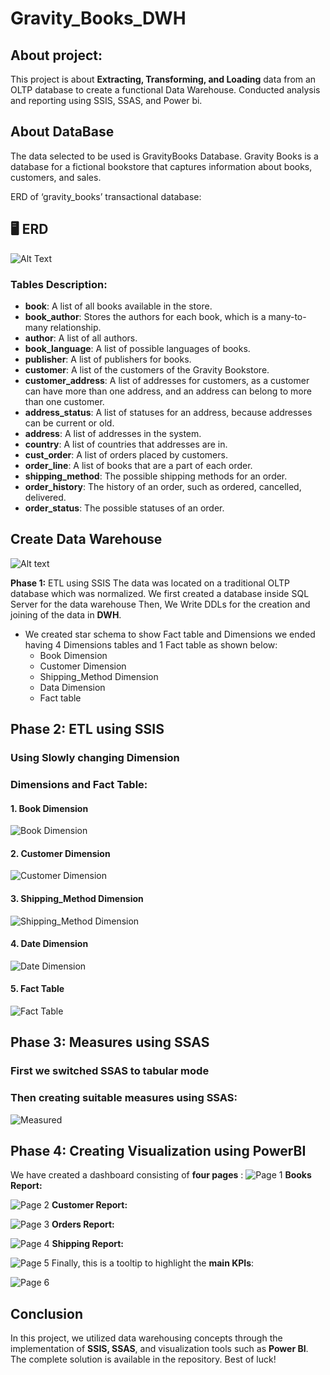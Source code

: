 
# Gravity_Books_DWH



## About project:

This project is about **Extracting, Transforming, and Loading** data from an OLTP database to create a functional Data Warehouse. Conducted analysis and reporting using SSIS, SSAS, and Power bi.


## About DataBase

The data selected to be used is GravityBooks Database.
Gravity Books is a database for a fictional bookstore that captures information about books, customers, and sales. 

ERD of ‘gravity_books’ transactional database:


## 🖥️ ERD
![Alt Text](https://github.com/Abdelrahman-Adams/GravityBooks_DWH/blob/main/Screenshots/SSIS/1.ERD.png?raw=true)
### Tables Description:
- **book**: A list of all books available in the store.
- **book_author**: Stores the authors for each book, which is a many-to-many relationship.
- **author**: A list of all authors.
- **book_language**: A list of possible languages of books.
- **publisher**: A list of publishers for books.
- **customer**: A list of the customers of the Gravity Bookstore.
- **customer_address**: A list of addresses for customers, as a customer can have more than one address, and an address can belong to more than one customer.
- **address_status**: A list of statuses for an address, because addresses can be current or old.
- **address**: A list of addresses in the system.
- **country**: A list of countries that addresses are in.
- **cust_order**: A list of orders placed by customers.
- **order_line**: A list of books that are a part of each order.
- **shipping_method**: The possible shipping methods for an order.
- **order_history**: The history of an order, such as ordered, cancelled, delivered.
- **order_status**: The possible statuses of an order.


## Create Data Warehouse
![Alt text](https://github.com/Abdelrahman-Adams/GravityBooks_DWH/blob/main/Screenshots/SSIS/4.Star%20Schema.PNG?raw=true)

**Phase 1:** ETL using SSIS
The data was located on a traditional OLTP database which was normalized. We first created a database inside SQL Server for the data warehouse Then, We Write DDLs for the creation and joining of the data in **DWH**.

- We created star schema to show Fact table and Dimensions we ended having 4 Dimensions tables and 1 Fact table as shown below:
    - Book Dimension
    - Customer Dimension
    - Shipping_Method Dimension
    - Data Dimension
    - Fact table


## **Phase 2: ETL using SSIS**
### Using Slowly changing Dimension ###
### **Dimensions and Fact Table**:

#### **1. Book Dimension**
![Book Dimension](https://github.com/Abdelrahman-Adams/GravityBooks_DWH/blob/main/Screenshots/SSIS/3.2.Book_Dim.PNG?raw=true)

#### **2. Customer Dimension**
![Customer Dimension](https://github.com/Abdelrahman-Adams/GravityBooks_DWH/blob/main/Screenshots/SSIS/3.1.Customer_Dim.PNG?raw=true)

#### **3. Shipping_Method Dimension**
![Shipping_Method Dimension](https://github.com/Abdelrahman-Adams/GravityBooks_DWH/blob/main/Screenshots/SSIS/3.3.shipping_dimension.PNG?raw=true)

#### **4. Date Dimension**
![Date Dimension](https://github.com/Abdelrahman-Adams/GravityBooks_DWH/blob/main/Screenshots/SSIS/3.5.Date_dim.PNG?raw=true)
#### **5. Fact Table**
![Fact Table](https://github.com/Abdelrahman-Adams/GravityBooks_DWH/blob/main/Screenshots/SSIS/3.4.Fact_Table.PNG?raw=true)



## **Phase 3: Measures using SSAS**
### First we switched SSAS to tabular mode ###
### Then creating suitable measures using SSAS: ###
![Measured](https://github.com/Abdelrahman-Adams/GravityBooks_DWH/blob/main/Screenshots/SSAS/1.Measures.PNG?raw=true)

## **Phase 4: Creating Visualization using PowerBI**
We have created a dashboard consisting of **four pages** :
![Page 1](https://github.com/Abdelrahman-Adams/GravityBooks_DWH/blob/main/Screenshots/Visualization/1.First.PNG)
**Books Report:**

![Page 2](https://github.com/Abdelrahman-Adams/GravityBooks_DWH/blob/main/Screenshots/Visualization/Books.PNG)
**Customer Report:**

![Page 3](https://github.com/Abdelrahman-Adams/GravityBooks_DWH/blob/main/Screenshots/Visualization/Customers.PNG)
**Orders Report:**

![Page 4](https://github.com/Abdelrahman-Adams/GravityBooks_DWH/blob/main/Screenshots/Visualization/Orders.PNG)
**Shipping Report:**

![Page 5](https://github.com/Abdelrahman-Adams/GravityBooks_DWH/blob/main/Screenshots/Visualization/Shipping.PNG)
Finally, this is a tooltip to highlight the **main KPIs**:

![Page 6](https://github.com/Abdelrahman-Adams/GravityBooks_DWH/blob/main/Screenshots/Visualization/Tooltip.PNG)



## Conclusion
In this project, we utilized data warehousing concepts through the implementation of **SSIS, SSAS**, and visualization tools such as **Power BI**.
The complete solution is available in the repository. Best of luck!



